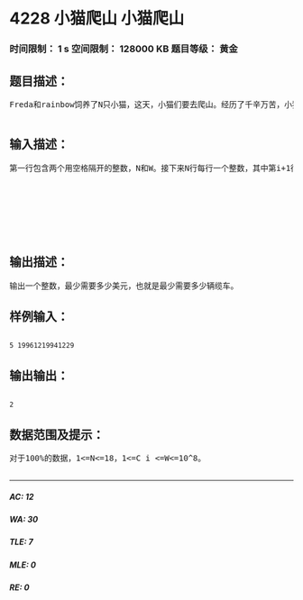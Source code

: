 # 4228 小猫爬山 小猫爬山   
### 时间限制： 1 s     空间限制： 128000 KB     题目等级： 黄金  
## 题目描述：  

<pre>
Freda和rainbow饲养了N只小猫，这天，小猫们要去爬山。经历了千辛万苦，小猫们终于爬上了山顶，但是疲倦的它们再也不想徒步走下山了（呜咕>_<）。Freda和rainbow只好花钱让它们坐索道下山。索道上的缆车最大承重量为W，而N只小猫的重量分别是C1、C2……CN。当然，每辆缆车上的小猫的重量之和不能超过W。每租用一辆缆车，Freda和rainbow就要付1美元，所以他们想知道，最少需要付多少美元才能把这N只小猫都运送下山？  

</pre>
  
  
## 输入描述：  

<pre>
第一行包含两个用空格隔开的整数，N和W。接下来N行每行一个整数，其中第i+1行的整数表示第i只小猫的重量C i。   
  
  
   
  
  
  

</pre>
  
  
## 输出描述：  

<pre>
输出一个整数，最少需要多少美元，也就是最少需要多少辆缆车。
</pre>
  
  
## 样例输入：  

<pre><code>
5 19961219941229
</code></pre>
  
  
## 输出输出：  

<pre><code>
2
</code></pre>
  
  
## 数据范围及提示：  

<pre>
对于100%的数据，1<=N<=18，1<=C i <=W<=10^8。  

</pre>
  
  
***  

##### AC: 12  
##### WA: 30  
##### TLE: 7  
##### MLE: 0  
##### RE: 0  
